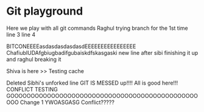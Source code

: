 # Git playground

Here we play with all git commands
Raghul trying branch for the 1st time
line 3
line 4

BITCONEEEEasdasdasdasdasdEEEEEEEEEEEEEEEE
ChafiubIUDAfgbiugbadifgubaiskdfskasgaski
new line after sibi finishing it up and raghul breaking it

Shiva is here >> Testing cache

Deleted Sibhi's unforked line
GIT IS MESSED up!!!! All is good here!!!
CONFLICT TESTING GOOOOOOOOOOOOOOOOOOOOOOOOOOOOOOOOOOOOOOOOOOOOOOOOO
Change 1 YWOASGASG
Conflict?????
